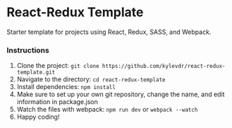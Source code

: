 # React-Redux Template
Starter template for projects using React, Redux, SASS, and Webpack.

### Instructions
1. Clone the project: `git clone https://github.com/kylevdr/react-redux-template.git`
2. Navigate to the directory: `cd react-redux-template`
3. Install dependencies: `npm install`
4. Make sure to set up your own git repository, change the name, and edit information in package.json
5. Watch the files with webpack: `npm run dev` or `webpack --watch`
6. Happy coding!
